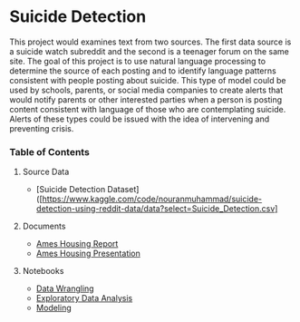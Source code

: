 # Suicide Detection
This project would examines text from two sources.  The first data source is a suicide watch subreddit and the second is a teenager forum on the same site.  The goal of this project is to use natural language processing to determine the source of each posting and to identify language patterns consistent with people posting about suicide.  This type of model could be used by schools, parents, or social media companies to create alerts that would notify parents or other interested parties when a person is posting content consistent with language of those who are contemplating suicide.  Alerts of these types could be issued with the idea of intervening and preventing crisis. 

### Table of Contents
1. Source Data  
   * [Suicide Detection Dataset]([https://www.kaggle.com/code/nouranmuhammad/suicide-detection-using-reddit-data/data?select=Suicide_Detection.csv]

2. Documents
   * [Ames Housing Report](https://github.com/andrewseal/AmesHousing/blob/37e70eb22431bde9096a6ed3e211b64b54e2e81c/Ames_Housing_Report.pdf)
   * [Ames Housing Presentation](https://github.com/andrewseal/AmesHousing/blob/43d6609c311e386f4c4705f202d1d112560e9e0d/Ames_Housing_Presentation.pdf)

3. Notebooks
   * [Data Wrangling](https://github.com/andrewseal/AmesHousing/blob/76a23ca31181035310d7a4e4a3d98411b73de555/notebooks/Data_Wrangling.ipynb)
   * [Exploratory Data Analysis](https://github.com/andrewseal/AmesHousing/blob/76a23ca31181035310d7a4e4a3d98411b73de555/notebooks/EDA.ipynb)
   * [Modeling](https://github.com/andrewseal/AmesHousing/blob/76a23ca31181035310d7a4e4a3d98411b73de555/notebooks/EDA.ipynb)
